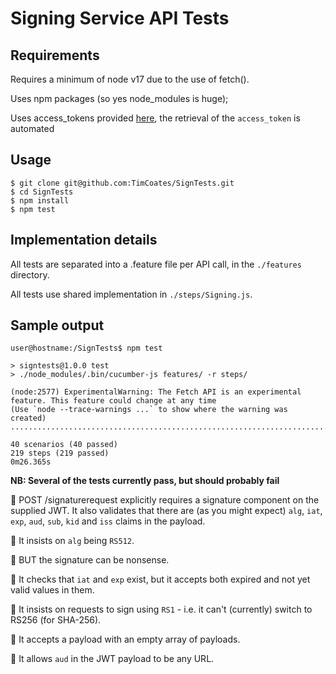 # Signing Service API Tests

## Requirements
Requires a minimum of node v17 due to the use of fetch().

Uses npm packages (so yes node_modules is huge);

Uses access_tokens provided [here](https://nhsd-apim-testing-int-ns.herokuapp.com/), the retrieval of the `access_token` is automated

## Usage
```
$ git clone git@github.com:TimCoates/SignTests.git
$ cd SignTests
$ npm install
$ npm test
```
## Implementation details
All tests are separated into a .feature file per API call, in the `./features` directory.

All tests use shared implementation in `./steps/Signing.js`.

## Sample output
```
user@hostname:/SignTests$ npm test

> signtests@1.0.0 test
> ./node_modules/.bin/cucumber-js features/ -r steps/

(node:2577) ExperimentalWarning: The Fetch API is an experimental feature. This feature could change at any time
(Use `node --trace-warnings ...` to show where the warning was created)
...........................................................................................................................................................................................................................

40 scenarios (40 passed)
219 steps (219 passed)
0m26.365s
```

__NB: Several of the tests currently pass, but should probably fail__

🔴 POST /signaturerequest explicitly requires a signature component on the supplied JWT. It also validates that there are (as you might expect) `alg`, `iat`, `exp`, `aud`, `sub`, `kid` and `iss` claims in the payload.

🔴 It insists on `alg` being `RS512`.

🔴 BUT the signature can be nonsense.

🔴 It checks that `iat` and `exp` exist, but it accepts both expired and not yet valid values in them.

🔴 It insists on requests to sign using `RS1` - i.e. it can't (currently) switch to RS256 (for SHA-256).

🔴 It accepts a payload with an empty array of payloads.

🔴 It allows `aud` in the JWT payload to be any URL.
